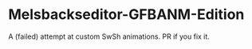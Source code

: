 # Melsbackseditor-GFBANM-Edition
A (failed) attempt at custom SwSh animations.  PR if you fix it.  
